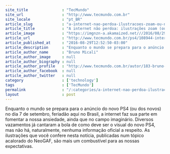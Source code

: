 ```yaml
---
site_title               : "TecMundo"
site_url                 : "http://www.tecmundo.com.br"
site_locale              : "pt_BR"
article_slug             : "a-internet-nao-perdoa-ilustracoes-zoam-ou-nao-o-visual-do-novo-ps4"
article_title            : "A internet não perdoa: ilustrações zoam (ou não) o visual do novo PS4"
article_image            : "https://imgnzn-a.akamaized.net///2016/08/29/29121938895159-t1200x480.jpg"
article_url              : "http://www.tecmundo.com.br/ps4/108944-internet-nao-perdoa-ilustracoes-zoam-nao-visual-novo-ps4.htm"
article_published_at     : "2016-08-29T12:52:50-03:00"
article_description      : "Enquanto o mundo se prepara para o anúncio do novo PS4 (ou dos novos) no dia 7 de setembro, feriadão aqui no Brasil, a internet faz sua parte em fomentar a nossa ansiedade, ainda que no campo imaginário. Diversos vazamentos já cantaram a bola de como deve ser o visual do novo PS4, mas não há, naturalmente, nenhuma informação oficial a respeito. As ilustrações que você confere nesta notícia, publicadas num tópico acalorado do NeoGAF, são mais um combustível para as nossas expectativas."
article_author_name      : "Bruno Micali"
article_author_image     : null
article_author_biography : null
article_author_profile   : "http://www.tecmundo.com.br/autor/183-bruno-micali/"
article_author_facebook  : null
article_author_twitter   : null
category                 : ['technology']
tags                     : ['TecMundo']
permalink                : "/:categories/a-internet-nao-perdoa-ilustracoes-zoam-ou-nao-o-visual-do-novo-ps4/"
layout                   : post
---
```


Enquanto o mundo se prepara para o anúncio do novo PS4 (ou dos novos) no dia 7 de setembro, feriadão aqui no Brasil, a internet faz sua parte em fomentar a nossa ansiedade, ainda que no campo imaginário. Diversos vazamentos já cantaram a bola de como deve ser o visual do novo PS4, mas não há, naturalmente, nenhuma informação oficial a respeito. As ilustrações que você confere nesta notícia, publicadas num tópico acalorado do NeoGAF, são mais um combustível para as nossas expectativas.
